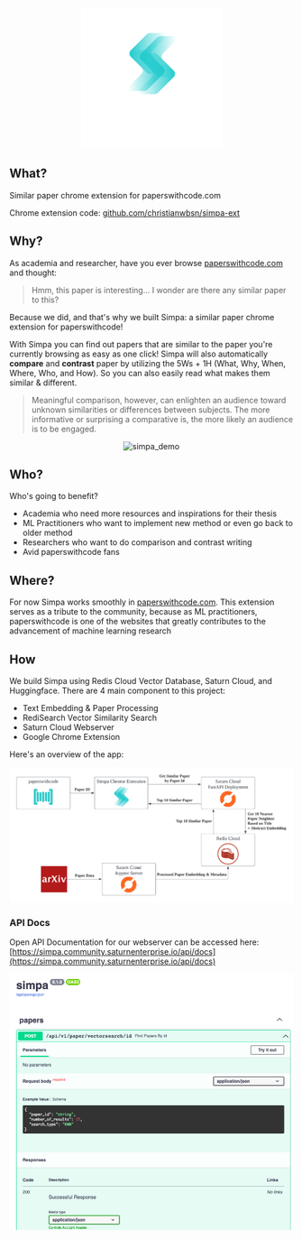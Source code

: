 <p align="center"> <img src="assets/logo_with_title.png" alt="simpa_logo" width="250"/>

## What?
Similar paper chrome extension for paperswithcode.com

Chrome extension code: [github.com/christianwbsn/simpa-ext](https://github.com/christianwbsn/simpa-ext)

## Why?
As academia and researcher, have you ever browse [paperswithcode.com](https://paperswithcode.com/) and thought:

> Hmm, this paper is interesting... I wonder are there any similar paper to this?

Because we did, and that's why we built Simpa: a similar paper chrome extension for paperswithcode!

With Simpa you can find out papers that are similar to the paper you're currently browsing as easy as one click! Simpa will also automatically **compare** and **contrast** paper by utilizing the 5Ws + 1H (What, Why, When, Where, Who, and How). So you can also easily read what makes them similar & different.

> Meaningful comparison, however, can enlighten an audience toward unknown similarities or differences between subjects. The more informative or surprising a comparative is, the more likely an audience is to be engaged.


<p align="center"> <img src="assets/demo.gif" alt="simpa_demo"/>


## Who?
Who's going to benefit?
* Academia who need more resources and inspirations for their thesis
* ML Practitioners who want to implement new method or even go back to older method
* Researchers who want to do comparison and contrast writing
* Avid paperswithcode fans

## Where?
For now Simpa works smoothly in [paperswithcode.com](https://paperswithcode.com/). This extension serves as a tribute to the community, because as ML practitioners, paperswithcode is one of the websites that greatly contributes to the advancement of machine learning research

## How
We build Simpa using Redis Cloud Vector Database, Saturn Cloud, and Huggingface. There are 4 main component to this project:
* Text Embedding & Paper Processing
* RediSearch Vector Similarity Search
* Saturn Cloud Webserver
* Google Chrome Extension

Here's an overview of the app:

<p align="center"> <img src="assets/Simpa_App_Diagram.png" alt="simpa_overview" width="750"/>

### API Docs
Open API Documentation for our webserver can be accessed here:
[https://simpa.community.saturnenterprise.io/api/docs](https://simpa.community.saturnenterprise.io/api/docs)

<p align="center"> <img src="assets/be.png" alt="simpa_overview" width="750"/>